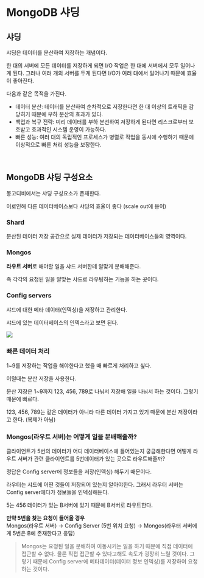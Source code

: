 # MongoDB 샤딩


## 샤딩

샤딩은 데이터를 분산하여 저장하는 개념이다.

한 대의 서버에 모든 데이터를 저장하게 되면 I/O 작업은 한 대에 서버에서 모두 일어나게 된다.
그러나 여러 개의 서버를 두게 된다면 I/O가 여러 대에서 일어나기 때문에 효율이 좋아진다.

다음과 같은 목적을 가진다.
- 데이터 분산: 데이터를 분산하여 순차적으로 저장한다면 한 대 이상의 트래픽을 감당히기 때문에 부하 분산의 효과가 있다.
- 백업과 복구 전략: 미리 데이터를 부하 분선하여 저장하게 된다면 리스크로부터 보호받고 효과적인 시스템 운영이 가능하다.
- 빠른 성능: 여러 대의 독립적인 프로세스가 병렬로 작업을 동시에 수행하기 때문에 이상적으로 빠른 처리 성능을 보장한다.

<br>

## MongoDB 샤딩 구성요소

몽고디비에서는 샤딩 구성요소가 존재한다.

이로인해 다른 데이터베이스보다 샤딩의 효율이 좋다 (scale out에 용이)

### Shard

분산된 데이터 저장 공간으로 실제 데이터가 저장되는 데이터베이스들의 영역이다.

### Mongos

**라우트 서버**로 해야할 일을 샤드 서버한테 알맞게 분배해준다.

즉 각각의 요청된 일을 알맞는 샤드로 라우팅하는 기능을 하는 곳이다.

### Config servers

샤드에 대한 메타 데이터(인덱싱)을 저장하고 관리한다.

샤드에 있는 데이터베이스의 인덱스라고 보면 된다.


![](https://img1.daumcdn.net/thumb/R1280x0/?scode=mtistory2&fname=https%3A%2F%2Fblog.kakaocdn.net%2Fdn%2FbzyU8S%2FbtrmY4M91aK%2FCEMPXOxQvhVCFjQ1lFk2Sk%2Fimg.png)


### 빠른 데이터 처리

1~9를 저장하는 작업을 해야한다고 했을 때 빠르게 처리하고 싶다. 

이럴때는 분산 저장을 사용한다.

분산 저장은 1~9까지 123, 456, 789로 나눠서 저장해 일을 나눠서 하는 것이다. 그렇기 때문에 빠르다.

123, 456, 789는 같은 데이터가 아니라 다른 데이터 가지고 있기 때문에 분산 저장이라고 한다. (복제가 아님)


### Mongos(라우트 서버)는 어떻게 일을 분배해줄까?

클라이언트가 5번의 데이터가 어디 데이터베이스에 들어있는지 궁금해한다면 어떻게 라우트 서버가 관련 클라이언트를 5번데이터가 있는 곳으로 라우트해줄까?

정답은 Config server에 정보들을 저장(인덱싱) 해두기 때문이다.

라우터는 샤드에 어떤 것들이 저장되어 있는지 알아야한다. 그래서 라우터 서버는 Config server에다가 정보들을 인덱싱해둔다.

5는 456 데이터가 있는 B서버에 있기 때문에 B서버로 라우트한다.

**만약 5번을 찾는 요청이 들어올 경우**  
Mongos(라우트 서버) -> Config Server (5번 위치 요청) -> Mongos(라우터 서버에게 5번은 B에 존재한다고 응답)

> Mongos는 요청된 일을 분배하여 이동시키는 일을 하기 때문에 직접 데이터에 접근할 수 없다. 물론 직접 접근할 수 있다고해도 속도가 굉장히 느릴 것이다. 그렇기 때문에 Config server에 메타데이터(데이터 정보 인덱싱)를 저장하여 요청하는 것이다.

